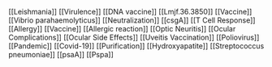 [[Leishmania]]
[[Virulence]]
[[DNA vaccine]]
[[Lmjf.36.3850]]
[[Vaccine]]
[[Vibrio parahaemolyticus]]
[[Neutralization]]
[[csgA]]
[[T Cell Response]]
[[Allergy]]
[[Vaccine]]
[[Allergic reaction]]
[[Optic Neuritis]]
[[Ocular Complications]]
[[Ocular Side Effects]]
[[Uveitis Vaccination]]
[[Poliovirus]]
[[Pandemic]]
[[Covid-19]]
[[Purification]]
[[Hydroxyapatite]]
[[Streptococcus pneumoniae]]
[[psaA]]
[[Pspa]]
